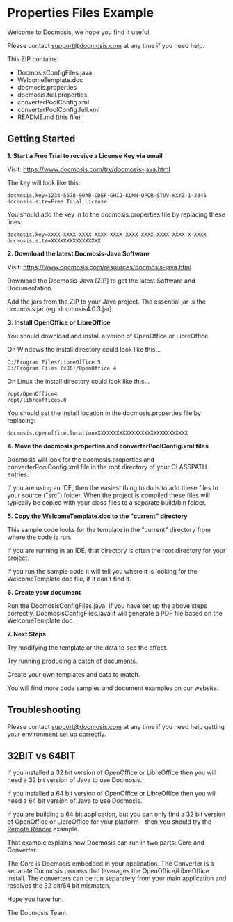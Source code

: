 # Properties Files Example

Welcome to Docmosis, we hope you find it useful.

Please contact [support@docmosis.com](support@docmosis.com) at any
time if you need help.

This ZIP contains:

 * DocmosisConfigFiles.java
 * WelcomeTemplate.doc
 * docmosis.properties
 * docmosis.full.properties
 * converterPoolConfig.xml
 * converterPoolConfig.full.xml
 * README.md (this file)


## Getting Started

**1. Start a Free Trial to receive a License Key via email**

Visit: https://www.docmosis.com/try/docmosis-java.html

The key will look like this:

    docmosis.key=1234-5678-90AB-CDEF-GHIJ-KLMN-OPQR-STUV-WXYZ-1-2345
    docmosis.site=Free Trial License

You should add the key in to the docmosis.properties file by replacing
these lines:

    docmosis.key=XXXX-XXXX-XXXX-XXXX-XXXX-XXXX-XXXX-XXXX-XXXX-X-XXXX
    docmosis.site=XXXXXXXXXXXXXXXX


**2. Download the latest Docmosis-Java Software**

Visit: https://www.docmosis.com/resources/docmosis-java.html

Download the Docmosis-Java [ZIP] to get the latest Software and
Documentation.

Add the jars from the ZIP to your Java project. The essential jar is
the docmosis.jar (eg: docmosis4.0.3.jar).


**3. Install OpenOffice or LibreOffice**

You should download and install a verion of OpenOffice or LibreOffice.

On Windows the install directory could look like this...

    C:/Program Files/LibreOffice 5
    C:/Program Files (x86)/OpenOffice 4

On Linux the install directory could look like this...

    /opt/OpenOffice4
    /opt/libreoffice5.0

You should set the install location in the docmosis.properties file by
replacing:

    docmosis.openoffice.location=XXXXXXXXXXXXXXXXXXXXXXXXXXXXX


**4. Move the docmosis.properties and converterPoolConfig.xml files**

Docmosis will look for the docmosis.properties and
converterPoolConfig.xml file in the root directory of your CLASSPATH
entries.

If you are using an IDE, then the easiest thing to do is to add these
files to your source ("src") folder.  When the project is compiled
these files will typically be copied with your class files to a
separate build/bin folder.


**5. Copy the WelcomeTemplate.doc to the "current" directory**

This sample code looks for the template in the "current" directory
from where the code is run.

If you are running in an IDE, that directory is often the root
directory for your project.

If you run the sample code it will tell you where it is looking for
the WelcomeTemplate.doc file, if it can't find it.


**6. Create your document**

Run the DocmosisConfigFiles.java.  If you have set up the above steps
correctly, DocmosisConfigFiles.java it will generate a PDF file based
on the WelcomeTemplate.doc.


**7. Next Steps**

Try modifying the template or the data to see the effect.

Try running producing a batch of documents.

Create your own templates and data to match.

You will find more code samples and document examples on our website.


## Troubleshooting

Please contact [support@docmosis.com](support@docmosis.com) at any
time if you need help getting your environment set up correctly.



## 32BIT vs 64BIT

If you installed a 32 bit version of OpenOffice or LibreOffice then
you will need a 32 bit version of Java to use Docmosis.

If you installed a 64 bit version of OpenOffice or LibreOffice then
you will need a 64 bit version of Java to use Docmosis.

If you are building a 64 bit application, but you can only find a 32
bit version of OpenOffice or LibreOffice for your platform - then you
should try the [Remote Render](../RemoteRender) example.

That example explains how Docmosis can run in two parts: Core and
Converter.

The Core is Docmosis embedded in your application.  The Converter is a
separate Docmosis process that leverages the OpenOffice/LibreOffice
install. The converters can be run separately from your main
application and resolves the 32 bit/64 bit mismatch.




Hope you have fun.

The Docmosis Team.